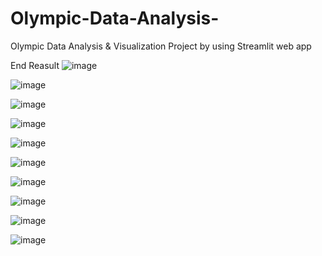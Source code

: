 # Olympic-Data-Analysis-
Olympic Data Analysis &amp; Visualization Project by using Streamlit web app

End Reasult
![image](https://user-images.githubusercontent.com/96639585/203043404-9bf2974c-fc9b-4e6d-92fe-0692dcbbfed5.png)

![image](https://user-images.githubusercontent.com/96639585/203044179-bab1e2e7-b8d7-41e0-a9ae-dc297379cae8.png)

![image](https://user-images.githubusercontent.com/96639585/203044590-504a5395-098d-41f1-aadc-7352eddf08dc.png)

![image](https://user-images.githubusercontent.com/96639585/203044791-14657120-8b97-431b-a25d-1a5c48851408.png)

![image](https://user-images.githubusercontent.com/96639585/203045309-84802468-5766-4645-88a2-14f84a237d04.png)

![image](https://user-images.githubusercontent.com/96639585/203045462-d45a7635-09fd-45d2-9f94-891481a572a7.png)

![image](https://user-images.githubusercontent.com/96639585/203045842-d3f8256e-cca5-45ea-9aea-5c067307ba46.png)

![image](https://user-images.githubusercontent.com/96639585/203046128-84d41b3e-1c07-42c9-9d59-3e2b837d1b14.png)

![image](https://user-images.githubusercontent.com/96639585/203046304-c95bcfd2-b173-4682-9f70-85ef26d068c5.png)

![image](https://user-images.githubusercontent.com/96639585/203046514-5d33a4b8-f06c-4730-89bd-32c9ad5b5df2.png)

